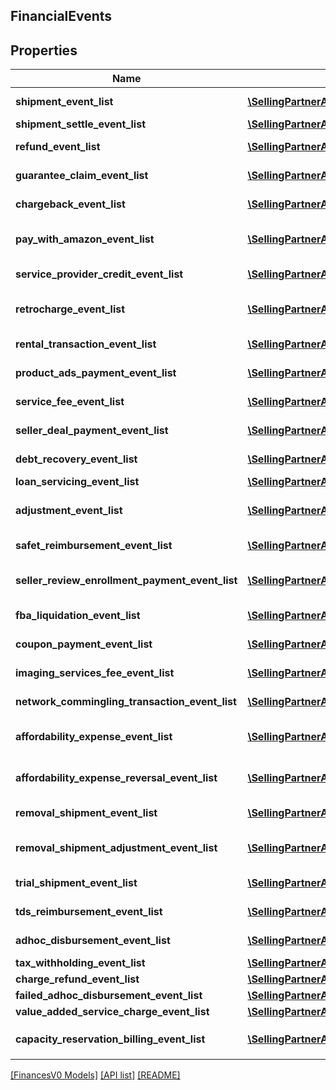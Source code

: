 ## FinancialEvents

## Properties

Name | Type | Description | Notes
------------ | ------------- | ------------- | -------------
**shipment_event_list** | [**\SellingPartnerApi\Model\FinancesV0\ShipmentEvent[]**](ShipmentEvent.md) | A list of shipment event information. | [optional]
**shipment_settle_event_list** | [**\SellingPartnerApi\Model\FinancesV0\ShipmentEvent[]**](ShipmentEvent.md) | A list of `ShipmentEvent` items. | [optional]
**refund_event_list** | [**\SellingPartnerApi\Model\FinancesV0\ShipmentEvent[]**](ShipmentEvent.md) | A list of shipment event information. | [optional]
**guarantee_claim_event_list** | [**\SellingPartnerApi\Model\FinancesV0\ShipmentEvent[]**](ShipmentEvent.md) | A list of shipment event information. | [optional]
**chargeback_event_list** | [**\SellingPartnerApi\Model\FinancesV0\ShipmentEvent[]**](ShipmentEvent.md) | A list of shipment event information. | [optional]
**pay_with_amazon_event_list** | [**\SellingPartnerApi\Model\FinancesV0\PayWithAmazonEvent[]**](PayWithAmazonEvent.md) | A list of events related to the seller's Pay with Amazon account. | [optional]
**service_provider_credit_event_list** | [**\SellingPartnerApi\Model\FinancesV0\SolutionProviderCreditEvent[]**](SolutionProviderCreditEvent.md) | A list of information about solution provider credits. | [optional]
**retrocharge_event_list** | [**\SellingPartnerApi\Model\FinancesV0\RetrochargeEvent[]**](RetrochargeEvent.md) | A list of information about Retrocharge or RetrochargeReversal events. | [optional]
**rental_transaction_event_list** | [**\SellingPartnerApi\Model\FinancesV0\RentalTransactionEvent[]**](RentalTransactionEvent.md) | A list of rental transaction event information. | [optional]
**product_ads_payment_event_list** | [**\SellingPartnerApi\Model\FinancesV0\ProductAdsPaymentEvent[]**](ProductAdsPaymentEvent.md) | A list of sponsored products payment events. | [optional]
**service_fee_event_list** | [**\SellingPartnerApi\Model\FinancesV0\ServiceFeeEvent[]**](ServiceFeeEvent.md) | A list of information about service fee events. | [optional]
**seller_deal_payment_event_list** | [**\SellingPartnerApi\Model\FinancesV0\SellerDealPaymentEvent[]**](SellerDealPaymentEvent.md) | A list of payment events for deal-related fees. | [optional]
**debt_recovery_event_list** | [**\SellingPartnerApi\Model\FinancesV0\DebtRecoveryEvent[]**](DebtRecoveryEvent.md) | A list of debt recovery event information. | [optional]
**loan_servicing_event_list** | [**\SellingPartnerApi\Model\FinancesV0\LoanServicingEvent[]**](LoanServicingEvent.md) | A list of loan servicing events. | [optional]
**adjustment_event_list** | [**\SellingPartnerApi\Model\FinancesV0\AdjustmentEvent[]**](AdjustmentEvent.md) | A list of adjustment event information for the seller's account. | [optional]
**safet_reimbursement_event_list** | [**\SellingPartnerApi\Model\FinancesV0\SAFETReimbursementEvent[]**](SAFETReimbursementEvent.md) | A list of SAFETReimbursementEvents. | [optional]
**seller_review_enrollment_payment_event_list** | [**\SellingPartnerApi\Model\FinancesV0\SellerReviewEnrollmentPaymentEvent[]**](SellerReviewEnrollmentPaymentEvent.md) | A list of information about fee events for the Early Reviewer Program. | [optional]
**fba_liquidation_event_list** | [**\SellingPartnerApi\Model\FinancesV0\FBALiquidationEvent[]**](FBALiquidationEvent.md) | A list of FBA inventory liquidation payment events. | [optional]
**coupon_payment_event_list** | [**\SellingPartnerApi\Model\FinancesV0\CouponPaymentEvent[]**](CouponPaymentEvent.md) | A list of coupon payment event information. | [optional]
**imaging_services_fee_event_list** | [**\SellingPartnerApi\Model\FinancesV0\ImagingServicesFeeEvent[]**](ImagingServicesFeeEvent.md) | A list of fee events related to Amazon Imaging services. | [optional]
**network_commingling_transaction_event_list** | [**\SellingPartnerApi\Model\FinancesV0\NetworkComminglingTransactionEvent[]**](NetworkComminglingTransactionEvent.md) | A list of network commingling transaction events. | [optional]
**affordability_expense_event_list** | [**\SellingPartnerApi\Model\FinancesV0\AffordabilityExpenseEvent[]**](AffordabilityExpenseEvent.md) | A list of expense information related to an affordability promotion. | [optional]
**affordability_expense_reversal_event_list** | [**\SellingPartnerApi\Model\FinancesV0\AffordabilityExpenseEvent[]**](AffordabilityExpenseEvent.md) | A list of expense information related to an affordability promotion. | [optional]
**removal_shipment_event_list** | [**\SellingPartnerApi\Model\FinancesV0\RemovalShipmentEvent[]**](RemovalShipmentEvent.md) | A list of removal shipment event information. | [optional]
**removal_shipment_adjustment_event_list** | [**\SellingPartnerApi\Model\FinancesV0\RemovalShipmentAdjustmentEvent[]**](RemovalShipmentAdjustmentEvent.md) | A comma-delimited list of Removal shipmentAdjustment details for FBA inventory. | [optional]
**trial_shipment_event_list** | [**\SellingPartnerApi\Model\FinancesV0\TrialShipmentEvent[]**](TrialShipmentEvent.md) | A list of information about trial shipment financial events. | [optional]
**tds_reimbursement_event_list** | [**\SellingPartnerApi\Model\FinancesV0\TDSReimbursementEvent[]**](TDSReimbursementEvent.md) | A list of `TDSReimbursementEvent` items. | [optional]
**adhoc_disbursement_event_list** | [**\SellingPartnerApi\Model\FinancesV0\AdhocDisbursementEvent[]**](AdhocDisbursementEvent.md) | A list of `AdhocDisbursement` events. | [optional]
**tax_withholding_event_list** | [**\SellingPartnerApi\Model\FinancesV0\TaxWithholdingEvent[]**](TaxWithholdingEvent.md) | A list of `TaxWithholding` events. | [optional]
**charge_refund_event_list** | [**\SellingPartnerApi\Model\FinancesV0\ChargeRefundEvent[]**](ChargeRefundEvent.md) | A list of charge refund events. | [optional]
**failed_adhoc_disbursement_event_list** | [**\SellingPartnerApi\Model\FinancesV0\FailedAdhocDisbursementEventList**](FailedAdhocDisbursementEventList.md) |  | [optional]
**value_added_service_charge_event_list** | [**\SellingPartnerApi\Model\FinancesV0\ValueAddedServiceChargeEventList**](ValueAddedServiceChargeEventList.md) |  | [optional]
**capacity_reservation_billing_event_list** | [**\SellingPartnerApi\Model\FinancesV0\CapacityReservationBillingEvent[]**](CapacityReservationBillingEvent.md) | A list of `CapacityReservationBillingEvent` events. | [optional]

[[FinancesV0 Models]](../) [[API list]](../../Api) [[README]](../../../README.md)
